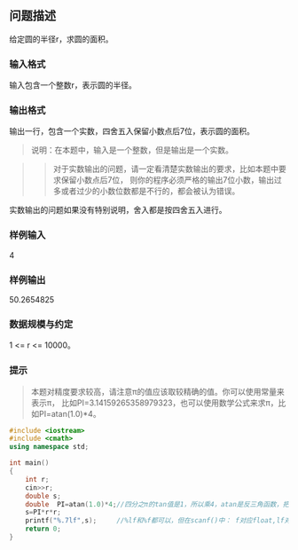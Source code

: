 ## 问题描述 ##
给定圆的半径r，求圆的面积。
### 输入格式 ###
输入包含一个整数r，表示圆的半径。
### 输出格式 ###
输出一行，包含一个实数，四舍五入保留小数点后7位，表示圆的面积。

>说明：在本题中，输入是一个整数，但是输出是一个实数。

>>对于实数输出的问题，请一定看清楚实数输出的要求，比如本题中要求保留小数点后7位，
>>则你的程序必须严格的输出7位小数，输出过多或者过少的小数位数都是不行的，都会被认为错误。

实数输出的问题如果没有特别说明，舍入都是按四舍五入进行。

### 样例输入 ###
4
### 样例输出 ###
50.2654825
### 数据规模与约定 ###
1 <= r <= 10000。
### 提示 ###
>本题对精度要求较高，请注意π的值应该取较精确的值。你可以使用常量来表示π，
>比如PI=3.14159265358979323，也可以使用数学公式来求π，比如PI=atan(1.0)*4。

```c++
#include <iostream>
#include <cmath>
using namespace std;

int main()
{
	int r;
	cin>>r;
	double s;
	double	PI=atan(1.0)*4;//四分之π的tan值是1，所以乘4，atan是反三角函数，把对应的tan值转化为弧度
	s=PI*r*r;
	printf("%.7lf",s);     //%lf和%f都可以，但在scanf()中： f对应float,lf对应double
	return 0;
}
```
